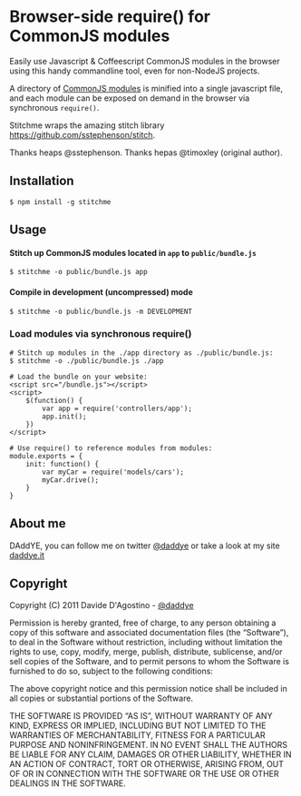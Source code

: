 # Browser-side require() for CommonJS modules

Easily use Javascript & Coffeescript CommonJS modules in the browser using this handy commandline tool, even for non-NodeJS projects.

A directory of [CommonJS modules](http://wiki.commonjs.org/wiki/Modules/1.0) is minified into a single javascript file,
and each module can be exposed on demand in the browser via synchronous `require()`.

Stitchme wraps the amazing stitch library https://github.com/sstephenson/stitch.

Thanks heaps @sstephenson.
Thanks hepas @timoxley (original author).


## Installation
    $ npm install -g stitchme

## Usage

#### Stitch up CommonJS modules located in `app` to `public/bundle.js`

    $ stitchme -o public/bundle.js app

#### Compile in development (uncompressed) mode

    $ stitchme -o public/bundle.js -m DEVELOPMENT

### Load modules via synchronous require()

    # Stitch up modules in the ./app directory as ./public/bundle.js:
    $ stitchme -o ./public/bundle.js ./app

    # Load the bundle on your website:
    <script src="/bundle.js"></script>
    <script>
        $(function() {
            var app = require('controllers/app');
            app.init();
        })
    </script>

    # Use require() to reference modules from modules:
    module.exports = {
        init: function() {
            var myCar = require('models/cars');
            myCar.drive();
        }
    }

## About me

DAddYE, you can follow me on twitter [@daddye](http://twitter.com/daddye) or take a look at my site [daddye.it](http://www.daddye.it)

## Copyright

Copyright (C) 2011 Davide D'Agostino - [@daddye](http://twitter.com/daddye)

Permission is hereby granted, free of charge, to any person obtaining a copy of this software and
associated documentation files (the “Software”), to deal in the Software without restriction, including without
limitation the rights to use, copy, modify, merge, publish, distribute, sublicense, and/or sell copies of the Software,
and to permit persons to whom the Software is furnished to do so, subject to the following conditions:

The above copyright notice and this permission notice shall be included in all copies or substantial portions of the Software.

THE SOFTWARE IS PROVIDED “AS IS”, WITHOUT WARRANTY OF ANY KIND, EXPRESS OR IMPLIED, INCLUDING BUT NOT LIMITED TO THE WARRANTIES
OF MERCHANTABILITY, FITNESS FOR A PARTICULAR PURPOSE AND NONINFRINGEMENT. IN NO EVENT SHALL THE AUTHORS BE LIABLE FOR ANY CLAIM,
DAMAGES OR OTHER LIABILITY, WHETHER IN AN ACTION OF CONTRACT, TORT OR OTHERWISE, ARISING FROM, OUT OF OR IN CONNECTION WITH THE
SOFTWARE OR THE USE OR OTHER DEALINGS IN THE SOFTWARE.
